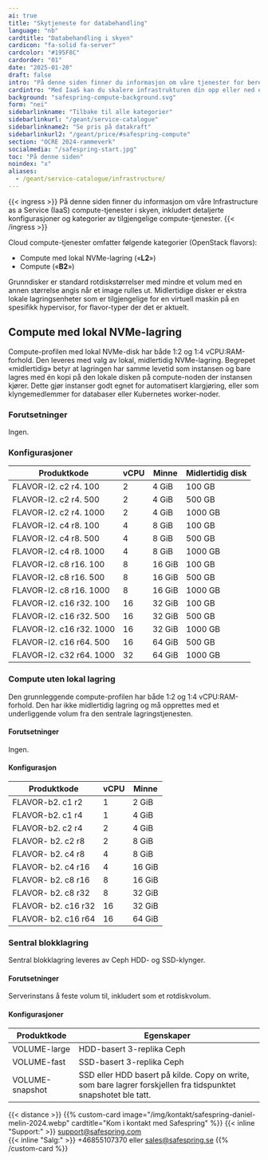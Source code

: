 ```yaml
---
ai: true
title: "Skytjeneste for databehandling"
language: "nb"
cardtitle: "Databehandling i skyen"
cardicon: "fa-solid fa-server"
cardcolor: "#195F8C"
cardorder: "01"
date: "2025-01-20"
draft: false
intro: "På denne siden finner du informasjon om våre tjenester for beregning i skyen under Infrastruktur som en tjeneste (IaaS), inkludert detaljerte konfigurasjoner og kategorier av tilgjengelige beregningstjenester."
cardintro: "Med IaaS kan du skalere infrastrukturen din opp eller ned etter behov."
background: "safespring-compute-background.svg"
form: "nei"
sidebarlinkname: "Tilbake til alle kategorier"
sidebarlinkurl: "/geant/service-catalogue"
sidebarlinkname2: "Se pris på datakraft"
sidebarlinkurl2: "/geant/price/#safespring-compute"
section: "OCRE 2024-rammeverk"
socialmedia: "/safespring-start.jpg"
toc: "På denne siden"
noindex: "x"
aliases:
  - /geant/service-catalogue/infrastructure/
---
```


{{< ingress >}}
På denne siden finner du informasjon om våre Infrastructure as a Service (IaaS) compute-tjenester i skyen, inkludert detaljerte konfigurasjoner og kategorier av tilgjengelige compute-tjenester.
{{< /ingress >}}

Cloud compute-tjenester omfatter følgende kategorier (OpenStack flavors):

- Compute med lokal NVMe-lagring («**L2**»)
- Compute («**B2**»)

Grunn­disker er standard rotdiskstørrelser med mindre et volum med en annen størrelse angis når et image rulles ut. Midlertidige disker er ekstra lokale lagringsenheter som er tilgjengelige for en virtuell maskin på en spesifikk hypervisor, for flavor-typer der det er aktuelt.

## Compute med lokal NVMe-lagring

Compute-profilen med lokal NVMe-disk har både 1:2 og 1:4 vCPU:RAM-forhold. Den leveres med valg av lokal, midlertidig NVMe-lagring. Begrepet «midlertidig» betyr at lagringen har samme levetid som instansen og bare lagres med én kopi på den lokale disken på compute-noden der instansen kjører. Dette gjør instanser godt egnet for automatisert klargjøring, eller som klyngemedlemmer for databaser eller Kubernetes worker-noder.

### Forutsetninger

Ingen.

### Konfigurasjoner

| Produktkode              | vCPU | Minne  | Midlertidig disk |
| ------------------------ | ---- | ------ | ---------------- |
| FLAVOR-l2. c2 r4. 100    | 2    | 4 GiB  | 100 GB           |
| FLAVOR-l2. c2 r4. 500    | 2    | 4 GiB  | 500 GB           |
| FLAVOR-l2. c2 r4. 1000   | 2    | 4 GiB  | 1000 GB          |
| FLAVOR-l2. c4 r8. 100    | 4    | 8 GiB  | 100 GB           |
| FLAVOR-l2. c4 r8. 500    | 4    | 8 GiB  | 500 GB           |
| FLAVOR-l2. c4 r8. 1000   | 4    | 8 GiB  | 1000 GB          |
| FLAVOR-l2. c8 r16. 100   | 8    | 16 GiB | 100 GB           |
| FLAVOR-l2. c8 r16. 500   | 8    | 16 GiB | 500 GB           |
| FLAVOR-l2. c8 r16. 1000  | 8    | 16 GiB | 1000 GB          |
| FLAVOR-l2. c16 r32. 100  | 16   | 32 GiB | 100 GB           |
| FLAVOR-l2. c16 r32. 500  | 16   | 32 GiB | 500 GB           |
| FLAVOR-l2. c16 r32. 1000 | 16   | 32 GiB | 1000 GB          |
| FLAVOR-l2. c16 r64. 500  | 16   | 64 GiB | 500 GB           |
| FLAVOR-l2. c32 r64. 1000 | 32   | 64 GiB | 1000 GB          |

### Compute uten lokal lagring

Den grunnleggende compute-profilen har både 1:2 og 1:4 vCPU:RAM-forhold. Den har ikke midlertidig lagring og må opprettes med et underliggende volum fra den sentrale lagringstjenesten.

#### Forutsetninger

Ingen.

#### Konfigurasjon

| Produktkode         | vCPU | Minne  |
| ------------------- | ---- | ------ |
| FLAVOR-b2. c1 r2    | 1    | 2 GiB  |
| FLAVOR-b2. c1 r4    | 1    | 4 GiB  |
| FLAVOR-b2. c2 r4    | 2    | 4 GiB  |
| FLAVOR- b2. c2 r8   | 2    | 8 GiB  |
| FLAVOR- b2. c4 r8   | 4    | 8 GiB  |
| FLAVOR- b2. c4 r16  | 4    | 16 GiB |
| FLAVOR- b2. c8 r16  | 8    | 16 GiB |
| FLAVOR- b2. c8 r32  | 8    | 32 GiB |
| FLAVOR- b2. c16 r32 | 16   | 32 GiB |
| FLAVOR- b2. c16 r64 | 16   | 64 GiB |

### Sentral blokklagring

Sentral blokklagring leveres av Ceph HDD- og SSD-klynger.

#### Forutsetninger

Serverinstans å feste volum til, inkludert som et rotdiskvolum.

#### Konfigurasjoner

| Produktkode     | Egenskaper                                                                                                     |
| --------------- | -------------------------------------------------------------------------------------------------------------- |
| VOLUME-large    | HDD-basert 3-replika Ceph                                                                                      |
| VOLUME-fast     | SSD-basert 3-replika Ceph                                                                                      |
| VOLUME-snapshot | SSD eller HDD basert på kilde. Copy on write, som bare lagrer forskjellen fra tidspunktet snapshotet ble tatt. |

{{< distance >}}
{{% custom-card image="/img/kontakt/safespring-daniel-melin-2024.webp" cardtitle="Kom i kontakt med Safespring" %}}
{{< inline "Support:" >}} support@safespring.com  
{{< inline "Salg:" >}} +46855107370 eller sales@safespring.se
{{% /custom-card %}}
